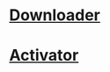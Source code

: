 # [Downloader](https://zone94.com/downloads/software/applications)
# [Activator](https://github.com/abbodi1406/KMS_VL_ALL_AIO/releases)
